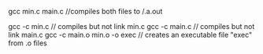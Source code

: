 gcc min.c main.c //compiles both files to /.a.out

gcc -c min.c // compiles but not link min.c
gcc -c main.c // compiles but not link main.c
gcc -c main.o min.o -o exec // creates an executable file "exec" from .o files
